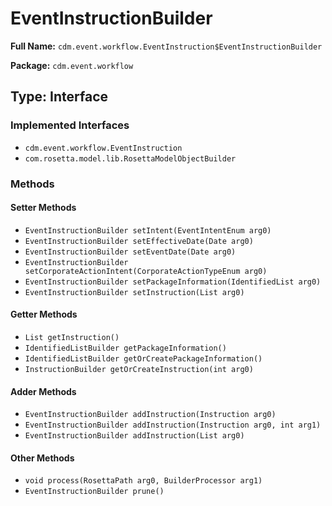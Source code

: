 # EventInstructionBuilder

**Full Name:** `cdm.event.workflow.EventInstruction$EventInstructionBuilder`

**Package:** `cdm.event.workflow`

## Type: Interface

### Implemented Interfaces

- `cdm.event.workflow.EventInstruction`
- `com.rosetta.model.lib.RosettaModelObjectBuilder`

### Methods

#### Setter Methods

- `EventInstructionBuilder setIntent(EventIntentEnum arg0)`
- `EventInstructionBuilder setEffectiveDate(Date arg0)`
- `EventInstructionBuilder setEventDate(Date arg0)`
- `EventInstructionBuilder setCorporateActionIntent(CorporateActionTypeEnum arg0)`
- `EventInstructionBuilder setPackageInformation(IdentifiedList arg0)`
- `EventInstructionBuilder setInstruction(List arg0)`

#### Getter Methods

- `List getInstruction()`
- `IdentifiedListBuilder getPackageInformation()`
- `IdentifiedListBuilder getOrCreatePackageInformation()`
- `InstructionBuilder getOrCreateInstruction(int arg0)`

#### Adder Methods

- `EventInstructionBuilder addInstruction(Instruction arg0)`
- `EventInstructionBuilder addInstruction(Instruction arg0, int arg1)`
- `EventInstructionBuilder addInstruction(List arg0)`

#### Other Methods

- `void process(RosettaPath arg0, BuilderProcessor arg1)`
- `EventInstructionBuilder prune()`


